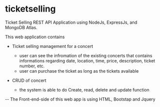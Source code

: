 # ticketselling
Ticket Selling REST API Application using NodeJs, ExpressJs, and MongoDB Atlas.

This web application contains 
- Ticket selling management for a concert
  - user can see the infromation of the existing concerts that contains informations regarding date, location, time, price, description, ticket number, etc.
  - user can purchase the ticket as long as the tickets available
  
- CRUD of concert
  - the system is able to do Create, read, delete and update function

--
The Front-end-side of this web app is using HTML, Bootstap and Jquery

